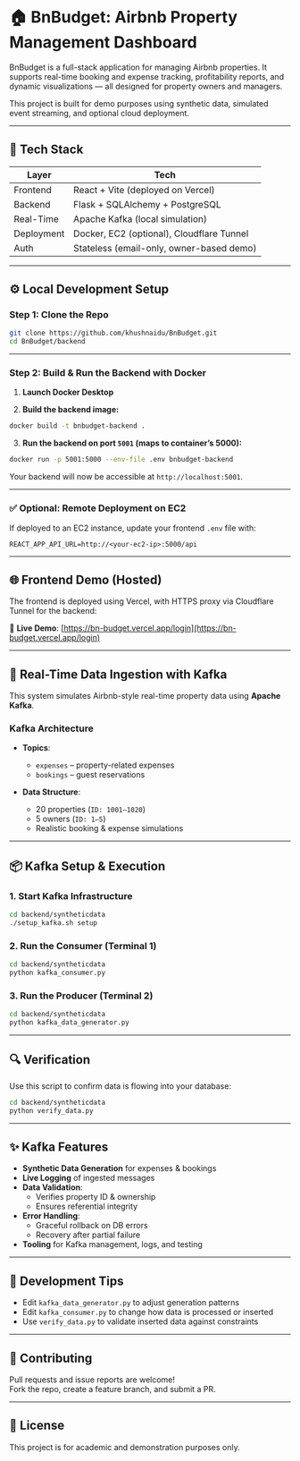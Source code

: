 # 🏠 BnBudget: Airbnb Property Management Dashboard

BnBudget is a full-stack application for managing Airbnb properties. It supports real-time booking and expense tracking, profitability reports, and dynamic visualizations — all designed for property owners and managers.

This project is built for demo purposes using synthetic data, simulated event streaming, and optional cloud deployment.

---

## 🚀 Tech Stack

| Layer      | Tech                                      |
| ---------- | ----------------------------------------- |
| Frontend   | React + Vite (deployed on Vercel)         |
| Backend    | Flask + SQLAlchemy + PostgreSQL           |
| Real-Time  | Apache Kafka (local simulation)           |
| Deployment | Docker, EC2 (optional), Cloudflare Tunnel |
| Auth       | Stateless (email-only, owner-based demo)  |

---

## ⚙️ Local Development Setup

### Step 1: Clone the Repo

```bash
git clone https://github.com/khushnaidu/BnBudget.git
cd BnBudget/backend
```

---

### Step 2: Build & Run the Backend with Docker

1. **Launch Docker Desktop**

2. **Build the backend image:**

```bash
docker build -t bnbudget-backend .
```

3. **Run the backend on port `5001` (maps to container’s 5000):**

```bash
docker run -p 5001:5000 --env-file .env bnbudget-backend
```

Your backend will now be accessible at `http://localhost:5001`.

---

### ✅ Optional: Remote Deployment on EC2

If deployed to an EC2 instance, update your frontend `.env` file with:

```env
REACT_APP_API_URL=http://<your-ec2-ip>:5000/api
```

---

## 🌐 Frontend Demo (Hosted)

The frontend is deployed using Vercel, with HTTPS proxy via Cloudflare Tunnel for the backend:

🔗 **Live Demo**: [https://bn-budget.vercel.app/login](https://bn-budget.vercel.app/login)

---

## 🔄 Real-Time Data Ingestion with Kafka

This system simulates Airbnb-style real-time property data using **Apache Kafka**.

### Kafka Architecture

- **Topics**:

  - `expenses` – property-related expenses
  - `bookings` – guest reservations

- **Data Structure**:
  - 20 properties (`ID: 1001–1020`)
  - 5 owners (`ID: 1–5`)
  - Realistic booking & expense simulations

---

## 📦 Kafka Setup & Execution

### 1. Start Kafka Infrastructure

```bash
cd backend/syntheticdata
./setup_kafka.sh setup
```

### 2. Run the Consumer (Terminal 1)

```bash
cd backend/syntheticdata
python kafka_consumer.py
```

### 3. Run the Producer (Terminal 2)

```bash
cd backend/syntheticdata
python kafka_data_generator.py
```

---

## 🔍 Verification

Use this script to confirm data is flowing into your database:

```bash
cd backend/syntheticdata
python verify_data.py
```

---

## ✨ Kafka Features

- **Synthetic Data Generation** for expenses & bookings
- **Live Logging** of ingested messages
- **Data Validation**:
  - Verifies property ID & ownership
  - Ensures referential integrity
- **Error Handling**:
  - Graceful rollback on DB errors
  - Recovery after partial failure
- **Tooling** for Kafka management, logs, and testing

---

## 🧪 Development Tips

- Edit `kafka_data_generator.py` to adjust generation patterns
- Edit `kafka_consumer.py` to change how data is processed or inserted
- Use `verify_data.py` to validate inserted data against constraints

---

## 🤝 Contributing

Pull requests and issue reports are welcome!  
Fork the repo, create a feature branch, and submit a PR.

---

## 📄 License

This project is for academic and demonstration purposes only.
